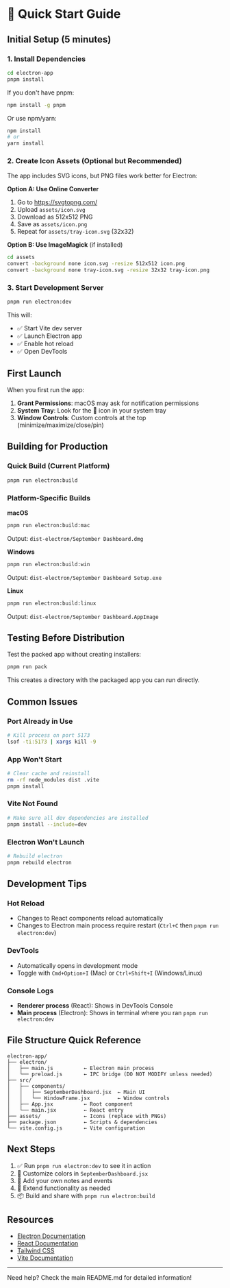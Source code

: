 # 🚀 Quick Start Guide

## Initial Setup (5 minutes)

### 1. Install Dependencies
```bash
cd electron-app
pnpm install
```

If you don't have pnpm:
```bash
npm install -g pnpm
```

Or use npm/yarn:
```bash
npm install
# or
yarn install
```

### 2. Create Icon Assets (Optional but Recommended)

The app includes SVG icons, but PNG files work better for Electron:

**Option A: Use Online Converter**
1. Go to https://svgtopng.com/
2. Upload `assets/icon.svg` 
3. Download as 512x512 PNG
4. Save as `assets/icon.png`
5. Repeat for `assets/tray-icon.svg` (32x32)

**Option B: Use ImageMagick** (if installed)
```bash
cd assets
convert -background none icon.svg -resize 512x512 icon.png
convert -background none tray-icon.svg -resize 32x32 tray-icon.png
```

### 3. Start Development Server
```bash
pnpm run electron:dev
```

This will:
- ✅ Start Vite dev server
- ✅ Launch Electron app
- ✅ Enable hot reload
- ✅ Open DevTools

## First Launch

When you first run the app:

1. **Grant Permissions**: macOS may ask for notification permissions
2. **System Tray**: Look for the 🍂 icon in your system tray
3. **Window Controls**: Custom controls at the top (minimize/maximize/close/pin)

## Building for Production

### Quick Build (Current Platform)
```bash
pnpm run electron:build
```

### Platform-Specific Builds

**macOS**
```bash
pnpm run electron:build:mac
```
Output: `dist-electron/September Dashboard.dmg`

**Windows**
```bash
pnpm run electron:build:win
```
Output: `dist-electron/September Dashboard Setup.exe`

**Linux**
```bash
pnpm run electron:build:linux
```
Output: `dist-electron/September Dashboard.AppImage`

## Testing Before Distribution

Test the packed app without creating installers:
```bash
pnpm run pack
```

This creates a directory with the packaged app you can run directly.

## Common Issues

### Port Already in Use
```bash
# Kill process on port 5173
lsof -ti:5173 | xargs kill -9
```

### App Won't Start
```bash
# Clear cache and reinstall
rm -rf node_modules dist .vite
pnpm install
```

### Vite Not Found
```bash
# Make sure all dev dependencies are installed
pnpm install --include=dev
```

### Electron Won't Launch
```bash
# Rebuild electron
pnpm rebuild electron
```

## Development Tips

### Hot Reload
- Changes to React components reload automatically
- Changes to Electron main process require restart (`Ctrl+C` then `pnpm run electron:dev`)

### DevTools
- Automatically opens in development mode
- Toggle with `Cmd+Option+I` (Mac) or `Ctrl+Shift+I` (Windows/Linux)

### Console Logs
- **Renderer process** (React): Shows in DevTools Console
- **Main process** (Electron): Shows in terminal where you ran `pnpm run electron:dev`

## File Structure Quick Reference

```
electron-app/
├── electron/
│   ├── main.js          ← Electron main process
│   └── preload.js       ← IPC bridge (DO NOT MODIFY unless needed)
├── src/
│   ├── components/
│   │   ├── SeptemberDashboard.jsx  ← Main UI
│   │   └── WindowFrame.jsx         ← Window controls
│   ├── App.jsx          ← Root component
│   └── main.jsx         ← React entry
├── assets/              ← Icons (replace with PNGs)
├── package.json         ← Scripts & dependencies
└── vite.config.js       ← Vite configuration
```

## Next Steps

1. ✅ Run `pnpm run electron:dev` to see it in action
2. 🎨 Customize colors in `SeptemberDashboard.jsx`
3. 📝 Add your own notes and events
4. 🔧 Extend functionality as needed
5. 📦 Build and share with `pnpm run electron:build`

## Resources

- [Electron Documentation](https://www.electronjs.org/docs)
- [React Documentation](https://react.dev)
- [Tailwind CSS](https://tailwindcss.com/docs)
- [Vite Documentation](https://vitejs.dev)

---

Need help? Check the main README.md for detailed information!

